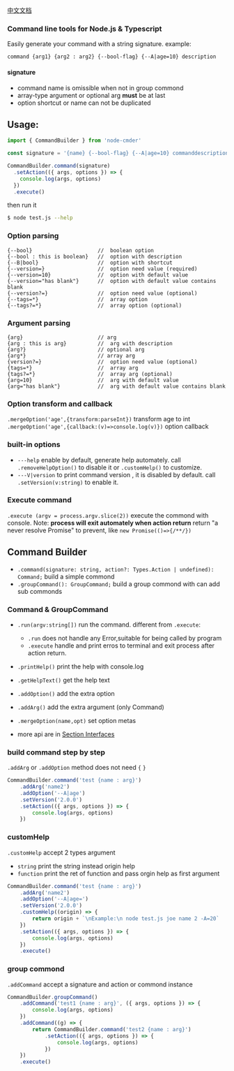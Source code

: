 [中文文档](readme_cn.md)


### Command line tools for Node.js & Typescript
Easily generate your command with a string signature.
example:

`command {arg1} {arg2 : arg2} {--bool-flag} {--A|age=10} description`

#### signature
- command name is omissible when not in group commond
- array-type argument or optional arg **must** be at last
- option shortcut or name can not be duplicated

## Usage:
```Typescript
import { CommandBuilder } from 'node-cmder'

const signature = '{name} {--bool-flag} {--A|age=10} commanddescription'

CommandBuilder.command(signature)
  .setAction(({ args, options }) => {
    console.log(args, options)
  })
  .execute()
```
then run it
```bash
$ node test.js --help
```

### Option parsing
```
{--bool}                     //  boolean option
{--bool : this is boolean}   //  option with description
{--B|bool}                   //  option with shortcut
{--version=}                 //  option need value (required)
{--version=10}               //  option with default value
{--version="has blank"}      //  option with default value contains blank
{--version?=}                //  option need value (optional)
{--tags=*}                   //  array option
{--tags?=*}                  //  array option (optional)

```
### Argument parsing

```
{arg}                        // arg
{arg : this is arg}          //  arg with description
{arg?}                       // optional arg
{arg*}                       // array arg
{version?=}                  //  option need value (optional)
{tags=*}                     //  array arg
{tags?=*}                    //  array arg (optional)
{arg=10}                     //  arg with default value
{arg="has blank"}            //  arg with default value contains blank

```
### Option transform and callback
`.mergeOption('age',{transform:parseInt})` transform age to int
`.mergeOption('age',{callback:(v)=>console.log(v)})` option callback

### built-in options
- `---help` enable by default, generate help automately. call `.removeHelpOption()` to disable it or `.customHelp()` to customize.
- `---V|version`  to print command version , it is disabled by default. call `.setVersion(v:string)` to enable it.

### Execute command
`.execute (argv = process.argv.slice(2))` execute the commond with console.
Note: **process will exit automately when action return**
return "a never resolve Promise" to prevent, like `new Promise(()=>{/**/})`

## Command Builder
- `.command(signature: string, action?: Types.Action | undefined): Command;`
build a simple commond
- `.groupCommand(): GroupCommand;`
build a group commond with can add sub commonds
### Command & GroupCommand
- `.run(argv:string[])` run the command. different from `.execute`:
    - `.run` does not handle any Error,suitable for being called by program
    - `.execute` handle and print erros to terminal and exit process after action return.

- `.printHelp()` print the help with console.log
- `.getHelpText()` get the help text
- `.addOption()` add the extra option
- `.addArg()` add the extra argument (only Command)
- `.mergeOption(name,opt)` set option metas


- more api are in [Section Interfaces](#interfaces)

### build command step by step
`.addArg` or `.addOption` method does not need `{`  `}`
```Typescript
CommandBuilder.command('test {name : arg}')
    .addArg('name2')
    .addOption('--A|age')
    .setVersion('2.0.0')
    .setAction(({ args, options }) => {
        console.log(args, options)
    })
```
### customHelp
`.customHelp` accept 2 types argument
- `string` print the string instead origin help
- `function` print the ret of function and pass orgin help as first argument

```Typescript
CommandBuilder.command('test {name : arg}')
    .addArg('name2')
    .addOption('--A|age=')
    .setVersion('2.0.0')
    .customHelp((origin) => {
        return origin + `\nExample:\n node test.js joe name 2 -A=20`
    })
    .setAction(({ args, options }) => {
        console.log(args, options)
    })
    .execute()
```
### group commond
`.addCommand` accept a signature and action or commond instance
```Typescript
CommandBuilder.groupCommand()
    .addCommand('test1 {name : arg}', ({ args, options }) => {
        console.log(args, options)
    })
    .addCommand((g) => {
        return CommandBuilder.command('test2 {name : arg}')
            .setAction(({ args, options }) => {
                console.log(args, options)
            })
    })
    .execute()
```

